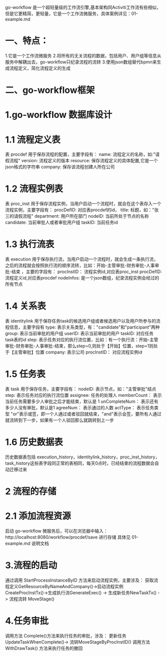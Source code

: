 go-workflow 是一个超轻量级的工作流引擎,基本架构同Activiti工作流有些相似，但是它更精简，更轻量，它是一个工作流微服务，具体案例详见：01-example.md
# 一、特点：
  1.它是一个工作流微服务
  2.将所有的无关流程的数据，包括用户、用户组等信息从服务中解耦出去，go-workflow只纪录流程的流转
  3.使用json数组替代bpmn来生成流程定义，简化流程定义的生成
# 二、go-workflow框架
# 1.go-workflow 数据库设计
# 1.1 流程定义表
  表 procdef 用于保存流程的配置，主要字段有：
     name: 流程定义的名称，如:"请假流程"
     version: 流程定义的版本
     resource: 保存流程定义的具体配置,它是一个json格式的字符串
     company: 保存该流程创建人所在公司
# 1.2 流程实例表
  表 proc_inst 用于保存流程实例，当用户启动一个流程时，就会在这个表存入一个流程实例，主要字段有：
    procDefID: 对应表procdef的id，
    title: 标题，如："张三的请假流程"
    department: 用户所在部门
    nodeID: 当前所处于节点的名称
    candidate: 当前审批人或者审批用户组
    taskID: 当前任务id
# 1.3 执行流表
  表 execution 用于保存执行流，当用户启动一个流程时，就会生成一条执行流，之后的流程就会按照执行流的顺序流转，比如：开始-主管审批-财务审批-人事审批-结束 ，主要的字段有：
    procInstID： 流程实例id,对应表proc_inst
    procDefID: 流程定义id,对应表procdef
    nodeInfos: 是一个json数组，纪录流程实例会经过的所有节点
# 1.4 关系表
  表 identitylink 用于保存任务task的候选用户组或者候选用户以及用户所参与的流程信息，主要字段有
    type: 表示关系类型，有："candidate"和"participant"两种
    group: 表示当前审批的用户组
    userID: 表示当前审批的用户
    taskID: 对应任务task表的id
    step: 表示任务对应的执行流位置，比如：有一个执行流：开始-主管审批-财务审批-人事审批-结束，那么step=0,则处于【开始】位置，step=1则处于【主管审批】位置
    company: 表示公司
    procInstID： 对应流程实例id
# 1.5 任务表
  表 task 用于保存任务，主要字段有：
    nodeID: 表示节点，如："主管审批"结点
    step: 表示任务对应的执行流位置
    assignee: 任务的处理人
    memberCount： 表示当前任务需要多少人审批之后才能结束，默认是 1
    unCompleteNum： 表示还有多少人没有审批，默认是1
    agreeNum： 表示通过的人数
    actType： 表示任务类型 "or"表示或签，即一个人通过或者驳回就结束，"and"表示会签，要所有人通过就流转到下一步，如果有一个人驳回那么就跳转到上一步
# 1.6 历史数据表
  历史数据表包括 execution_history，identitylink_history，proc_inst_history，task_history这些表字段同正常的表相同，每天0点时，已经结束的流程数据会自动迁移过来
# 2 流程的存储
# 2.1 添加流程资源
  启动 go-workflow 微服务后，可以在浏览器中输入：http://localhost:8080/workflow/procdef/save 进行存储
  具体见 01-example.md 说明文档
# 3.流程的启动
  通过调用 StartProcessInstanceByID 方法来启动流程实例，主要涉及：
    获取流程定义GetResourceByNameAndCompany()->启动流程实例CreateProcInstTx()->生成执行流GenerateExec() -> 生成新任务NewTaskTx() -> 流程流转 MoveStage()
# 4.任务审批
  调用方法 Complete()方法来执行任务的审批，涉及：
    更新任务 UpdateTaskWhenComplete()-> 流转MoveStageByProcInstID()
  调用方法 WithDrawTask() 方法来执行任务的撤回
   
